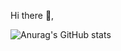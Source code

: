 Hi there 👋,

![Anurag's GitHub stats](https://github-readme-stats.vercel.app/api?username=jrsumner&show_icons=true&theme=radical)
